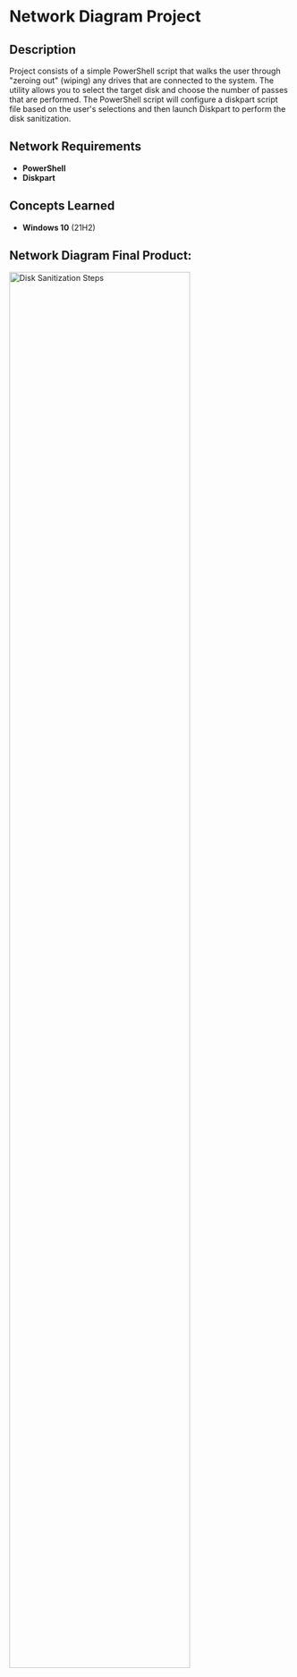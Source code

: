 <h1>Network Diagram Project</h1>



<h2>Description</h2>
Project consists of a simple PowerShell script that walks the user through "zeroing out" (wiping) any drives that are connected to the system. The utility allows you to select the target disk and choose the number of passes that are performed. The PowerShell script will configure a diskpart script file based on the user's selections and then launch Diskpart to perform the disk sanitization.
<br />


<h2> Network Requirements </h2>

- <b>PowerShell</b> 
- <b>Diskpart</b>

<h2> Concepts Learned </h2>

- <b>Windows 10</b> (21H2)

<h2>Network Diagram Final Product:</h2>
<img src="https://user-images.githubusercontent.com/127968338/225472297-e68760cd-2078-4474-a829-728076cc0ab8.png" height="80%" width="80%" alt="Disk Sanitization Steps"/>


<!--
 ```diff
- text in red
+ text in green
! text in orange
# text in gray
@@ text in purple (and bold)@@
```
--!>
